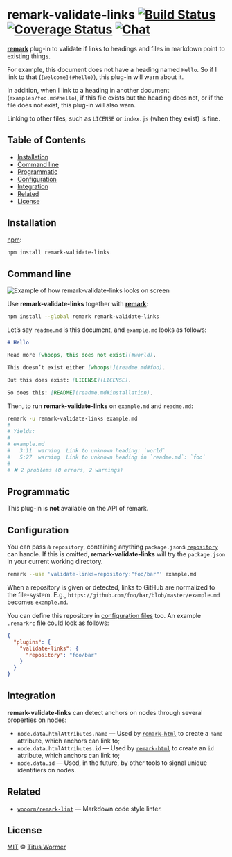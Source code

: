 # remark-validate-links [![Build Status][build-badge]][build-status] [![Coverage Status][coverage-badge]][coverage-status] [![Chat][chat-badge]][chat]

<!--lint disable list-item-spacing-->

[**remark**][remark] plug-in to validate if links to headings and files
in markdown point to existing things.

For example, this document does not have a heading named `Hello`. So if I
link to that (`[welcome](#hello)`), this plug-in will warn about it.

In addition, when I link to a heading in another document
(`examples/foo.md#hello`), if this file exists but the heading does not,
or if the file does not exist, this plug-in will also warn.

Linking to other files, such as `LICENSE` or `index.js` (when they exist)
is fine.

## Table of Contents

*   [Installation](#installation)
*   [Command line](#command-line)
*   [Programmatic](#programmatic)
*   [Configuration](#configuration)
*   [Integration](#integration)
*   [Related](#related)
*   [License](#license)

## Installation

[npm][]:

```bash
npm install remark-validate-links
```

## Command line

![Example of how remark-validate-links looks on screen][screenshot]

Use **remark-validate-links** together with [**remark**][remark]:

```bash
npm install --global remark remark-validate-links
```

Let’s say `readme.md` is this document, and `example.md` looks as follows:

```md
# Hello

Read more [whoops, this does not exist](#world).

This doesn’t exist either [whoops!](readme.md#foo).

But this does exist: [LICENSE](LICENSE).

So does this: [README](readme.md#installation).
```

Then, to run **remark-validate-links** on `example.md` and `readme.md`:

```bash
remark -u remark-validate-links example.md
#
# Yields:
#
# example.md
#   3:11  warning  Link to unknown heading: `world`
#   5:27  warning  Link to unknown heading in `readme.md`: `foo`
#
# ✖ 2 problems (0 errors, 2 warnings)
```

## Programmatic

This plug-in is **not** available on the API of remark.

## Configuration

You can pass a `repository`, containing anything `package.json`s
[`repository`][package-repository] can handle. If this is omitted,
**remark-validate-links** will try the `package.json` in your
current working directory.

```bash
remark --use 'validate-links=repository:"foo/bar"' example.md
```

When a repository is given or detected, links to GitHub are normalized
to the file-system. E.g., `https://github.com/foo/bar/blob/master/example.md`
becomes `example.md`.

You can define this repository in [configuration files][cli] too.
An example `.remarkrc` file could look as follows:

```json
{
  "plugins": {
    "validate-links": {
      "repository": "foo/bar"
    }
  }
}
```

## Integration

**remark-validate-links** can detect anchors on nodes through
several properties on nodes:

*   `node.data.htmlAttributes.name` — Used by [`remark-html`][remark-html]
    to create a `name` attribute, which anchors can link to;
*   `node.data.htmlAttributes.id` — Used by [`remark-html`][remark-html]
    to create an `id` attribute, which anchors can link to;
*   `node.data.id` — Used, in the future, by other tools to signal
    unique identifiers on nodes.

## Related

*   [`wooorm/remark-lint`][remark-lint]
    — Markdown code style linter.

## License

[MIT][license] © [Titus Wormer][author]

<!-- Definitions -->

[build-badge]: https://img.shields.io/travis/wooorm/remark-validate-links.svg

[build-status]: https://travis-ci.org/wooorm/remark-validate-links

[coverage-badge]: https://img.shields.io/codecov/c/github/wooorm/remark-validate-links.svg

[coverage-status]: https://codecov.io/github/wooorm/remark-validate-links

[chat-badge]: https://img.shields.io/gitter/room/wooorm/remark.svg

[chat]: https://gitter.im/wooorm/remark

[license]: LICENSE

[author]: http://wooorm.com

[npm]: https://docs.npmjs.com/cli/install

[remark]: https://github.com/wooorm/remark

[remark-lint]: https://github.com/wooorm/remark-lint

[remark-html]: https://github.com/wooorm/remark-html

[screenshot]: https://cdn.rawgit.com/wooorm/remark-validate-links/master/screenshot.png

[package-repository]: https://docs.npmjs.com/files/package.json#repository

[cli]: https://github.com/wooorm/remark/tree/master/packages/remark-cli#readme
